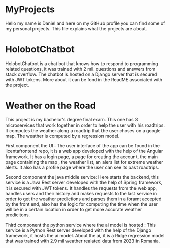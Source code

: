 # MyProjects

Hello my name is Daniel and here on my GitHub profile you can find some of my personal projects.
This file explains what the projects are about.

# HolobotChatbot
HolobotChatbot is a chat bot that knows how to respond to programming related questions,
it was trained with 2 mil. questions and answers from stack overflow. 
The chatbot is hosted on a Django server that is secured with JWT tokens.
More about it can be fond in the ReadME associated with the project.

# Weather on the Road
This project is my bachelor's degree final exam. This one has 3 microservices that work together in order to help
the user with his roadtrips. It computes the weather along a roadtrip that the user choses on a google map. 
The weather is computed by a regression model.

First component the UI :
  The user interface of the app can be found in the licentafrontend repo, it is a web app developed with the help 
  of the Angular framework. It has a login page, a page for creating the account, the main page containing the map
  , the weather list, an alers list for extreme weather alerts. It also has a profile page where the user can see its 
  past roadtrips.

Second component the java middle service:
  Here starts the backend, this service is a Java Rest server developed with the help of Spring framework,
  it is secured with JWT tokens. It handles the requests from the web app, handles users and their history
  and makes requests to the last service in order to get the weather predictions and parses them in a foramt 
  accepted by the front end, also has the logic for computing the time when the user will be in a certain location 
  in order to get more accurate weather predicitons.
  
Third component the python service where the ai model is hosted :
  This service is a Python Rest server developed with the help of the Django framework, it hosts the ai model.
  About the ai, it is a Ridge regression model that was trained with 2.9 mil weather realated data from 2023 
  in Romania.

